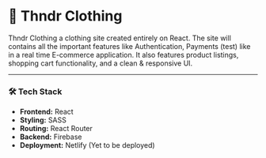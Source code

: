 # 🧵 Thndr Clothing

Thndr Clothing a clothing site created entirely on React. The site will contains all the important features like Authentication, Payments (test) like in a real time E-commerce application. It also features product listings, shopping cart functionality, and a clean & responsive UI.

<hr>

<h3>🛠️ Tech Stack</h3>
<ul>
  <li><strong>Frontend:</strong> React</li>
  <li><strong>Styling:</strong> SASS</li>
  <li><strong>Routing:</strong> React Router</li>
  <li><strong>Backend:</strong> Firebase</li>
  <li><strong>Deployment:</strong> Netlify (Yet to be deployed)</li>
</ul>
